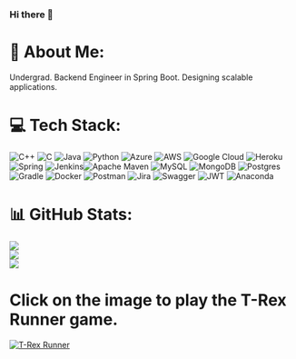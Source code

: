 ### Hi there 👋
# 💫 About Me:
Undergrad. Backend Engineer in Spring Boot. Designing scalable applications.


# 💻 Tech Stack:
![C++](https://img.shields.io/badge/c++-%2300599C.svg?style=plastic&logo=c%2B%2B&logoColor=white) ![C](https://img.shields.io/badge/c-%2300599C.svg?style=plastic&logo=c&logoColor=white) ![Java](https://img.shields.io/badge/java-%23ED8B00.svg?style=plastic&logo=java&logoColor=white) ![Python](https://img.shields.io/badge/python-3670A0?style=plastic&logo=python&logoColor=ffdd54) ![Azure](https://img.shields.io/badge/azure-%230072C6.svg?style=plastic&logo=azure-devops&logoColor=white) ![AWS](https://img.shields.io/badge/AWS-%23FF9900.svg?style=plastic&logo=amazon-aws&logoColor=white) ![Google Cloud](https://img.shields.io/badge/Google%20Cloud-%234285F4.svg?style=plastic&logo=google-cloud&logoColor=white) ![Heroku](https://img.shields.io/badge/heroku-%23430098.svg?style=plastic&logo=heroku&logoColor=white) ![Spring](https://img.shields.io/badge/spring-%236DB33F.svg?style=plastic&logo=spring&logoColor=white) ![Jenkins](https://img.shields.io/badge/jenkins-%232C5263.svg?style=plastic&logo=jenkins&logoColor=white)![Apache Maven](https://img.shields.io/badge/Apache%20Maven-C71A36?style=plastic&logo=Apache%20Maven&logoColor=white) ![MySQL](https://img.shields.io/badge/mysql-%2300f.svg?style=plastic&logo=mysql&logoColor=white) ![MongoDB](https://img.shields.io/badge/MongoDB-%234ea94b.svg?style=plastic&logo=mongodb&logoColor=white) ![Postgres](https://img.shields.io/badge/postgres-%23316192.svg?style=plastic&logo=postgresql&logoColor=white) ![Gradle](https://img.shields.io/badge/Gradle-02303A.svg?style=plastic&logo=Gradle&logoColor=white) ![Docker](https://img.shields.io/badge/docker-%230db7ed.svg?style=plastic&logo=docker&logoColor=white) ![Postman](https://img.shields.io/badge/Postman-FF6C37?style=plastic&logo=postman&logoColor=white) ![Jira](https://img.shields.io/badge/jira-%230A0FFF.svg?style=plastic&logo=jira&logoColor=white) ![Swagger](https://img.shields.io/badge/-Swagger-%23Clojure?style=plastic&logo=swagger&logoColor=white) ![JWT](https://img.shields.io/badge/JWT-black?style=plastic&logo=JSON%20web%20tokens) ![Anaconda](https://img.shields.io/badge/Anaconda-%2344A833.svg?style=plastic&logo=anaconda&logoColor=white)

# 📊 GitHub Stats:
![](https://github-readme-stats.vercel.app/api?username=nevinmathew&theme=calm&hide_border=false&include_all_commits=false&count_private=false)<br/>
![](https://github-readme-streak-stats.herokuapp.com/?user=nevinmathew&theme=calm&hide_border=false)<br/>
![](https://github-readme-stats.vercel.app/api/top-langs/?username=nevinmathew&theme=calm&hide_border=false&include_all_commits=false&count_private=false&layout=compact)

# Click on the image to play the T-Rex Runner game.
[![T-Rex Runner](https://www.webproeducation.org/wp-content/uploads/2016/12/google-chrome-dinosaur-game.gif)](http://wayou.github.io/t-rex-runner/)
